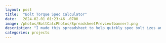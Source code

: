 ```yaml
---
layout: post
title:  "Bolt Torque Spec Calculator"
date:   2024-02-01 01:23:46 -0700
image: /photos/BoltCalcPhotos/SpreadsheetPreview(banner).png
description: "I made this spreadsheet to help quickly spec bolt izes and torques for a wide variety of materials, loads, and conditions."
categories: projects
---
```



[jekyll-docs]: https://jekyllrb.com/docs/home
[jekyll-gh]:   https://github.com/jekyll/jekyll
[jekyll-talk]: https://talk.jekyllrb.com/
